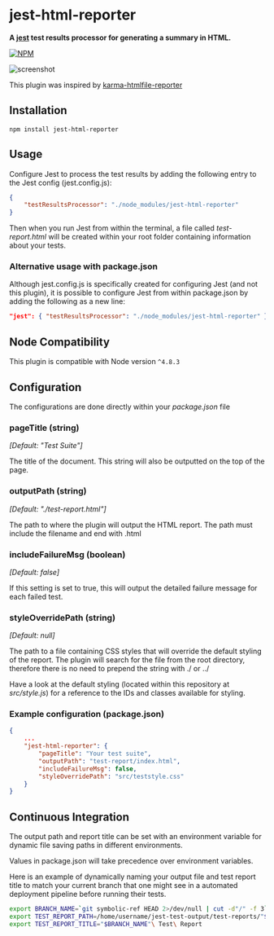 # jest-html-reporter
**A [jest](https://github.com/facebook/jest) test results processor for generating a summary in HTML.**

[![NPM](https://nodei.co/npm/jest-html-reporter.png?downloads=true&stars=true)](https://nodei.co/npm/jest-html-reporter/)

![screenshot](https://cloud.githubusercontent.com/assets/3501024/26726395/251055b0-47a3-11e7-9116-99a6a610eda0.png)

This plugin was inspired by [karma-htmlfile-reporter](https://github.com/matthias-schuetz/karma-htmlfile-reporter)

## Installation
```shell
npm install jest-html-reporter
```

## Usage
Configure Jest to process the test results by adding the following entry to the Jest config (jest.config.js):
```JSON
{
	"testResultsProcessor": "./node_modules/jest-html-reporter"
}
```
Then when you run Jest from within the terminal, a file called *test-report.html* will be created within your root folder containing information about your tests.

### Alternative usage with package.json
Although jest.config.js is specifically created for configuring Jest (and not this plugin), it is possible to configure Jest from within package.json by adding the following as a new line:
```JSON
"jest": { "testResultsProcessor": "./node_modules/jest-html-reporter" }
```

## Node Compatibility
This plugin is compatible with Node version `^4.8.3`

## Configuration
The configurations are done directly within your *package.json* file

### pageTitle (string)
*[Default: "Test Suite"]*

The title of the document. This string will also be outputted on the top of the page.

### outputPath (string)
*[Default: "./test-report.html"]*

The path to where the plugin will output the HTML report. The path must include the filename and end with .html

### includeFailureMsg (boolean)
*[Default: false]*

If this setting is set to true, this will output the detailed failure message for each failed test.

### styleOverridePath (string)
*[Default: null]*

The path to a file containing CSS styles that will override the default styling of the report. The plugin will search for the file from the root directory, therefore there is no need to prepend the string with ./ or ../

Have a look at the default styling (located within this repository at *src/style.js*) for a reference to the IDs and classes available for styling.

### Example configuration (package.json)
```JSON
{
	...
	"jest-html-reporter": {
		"pageTitle": "Your test suite",
		"outputPath": "test-report/index.html",
		"includeFailureMsg": false,
		"styleOverridePath": "src/teststyle.css"
	}
}
```

## Continuous Integration

The output path and report title can be set with an environment variable for dynamic file saving paths in different environments. 

Values in package.json will take precedence over environment variables.

Here is an example of dynamically naming your output file and test report title to match your current branch that one might see in a automated deployment pipeline before running their tests.

~~~ bash
export BRANCH_NAME=`git symbolic-ref HEAD 2>/dev/null | cut -d"/" -f 3`
export TEST_REPORT_PATH=/home/username/jest-test-output/test-reports/"$BRANCH_NAME".html
export TEST_REPORT_TITLE="$BRANCH_NAME"\ Test\ Report
